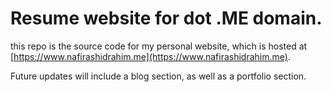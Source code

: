 # Resume website for dot .ME domain.
this repo is the source code for my personal website, which is hosted at [https://www.nafirashidrahim.me](https://www.nafirashidrahim.me).

Future updates will include a blog section, as well as a portfolio section.